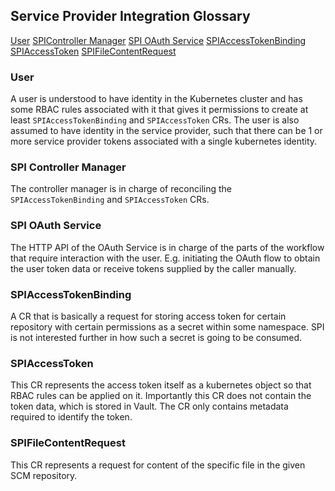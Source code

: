 ## Service Provider Integration Glossary

[User](#user)
[SPIController Manager](#spi-controller-manager) 
[SPI OAuth Service](#spi-oauth-service)
[SPIAccessTokenBinding](#spiaccesstokenbinding)
[SPIAccessToken](#spiaccesstoken)
[SPIFileContentRequest](#spifilecontentrequest)

### User
A user is understood to have identity in the Kubernetes cluster and has some RBAC rules associated with it that gives it permissions to create at least `SPIAccessTokenBinding` and `SPIAccessToken` CRs. 
The user is also assumed to have identity in the service provider, such that there can be 1 or more service provider tokens associated with a single kubernetes identity.

### SPI Controller Manager
The controller manager is in charge of reconciling the `SPIAccessTokenBinding` and `SPIAccessToken` CRs.

### SPI OAuth Service
The HTTP API of the OAuth Service is in charge of the parts of the workflow that require interaction with the user. 
E.g. initiating the OAuth flow to obtain the user token data or receive tokens supplied by the caller manually.

### SPIAccessTokenBinding
A CR that is basically a request for storing access token for certain repository with certain permissions as a secret within some namespace. 
SPI is not interested further in how such a secret is going to be consumed.

### SPIAccessToken
This CR represents the access token itself as a kubernetes object so that RBAC rules can be applied on it. 
Importantly this CR does not contain the token data, which is stored in Vault. The CR only contains metadata required to identify the token.

### SPIFileContentRequest
This CR represents a request for content of the specific file in the given SCM repository.
